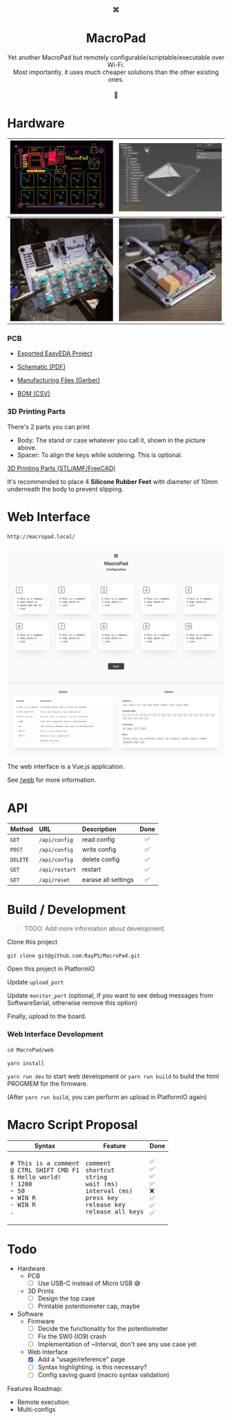 
<h3 align="center">⌘</h3>
<h1 align="center">MacroPad</h1>
<p align="center">Yet another MacroPad but remotely configurable/scriptable/executable over Wi-Fi.<br>Most importantly, it uses much cheaper solutions than the other existing ones.</p>
<h4 align="center">🚧</h4>

# Hardware

| ![](.misc/Screenshot%202022-02-08%20at%2021.19.25@2x.png) | ![](.misc/Screenshot%202022-02-08%20at%2021.21.45@2x.png) |
| - | - | 
| ![](.misc/_G000317.jpg) | ![](.misc/_G000322.jpg) | 

### PCB

- [Exported EasyEDA Project](hardware/EasyEDA)

- [Schematic (PDF)](hardware/Schematic_MacroPad_2022-03-30.pdf)

- [Manufacturing Files (Gerber)](hardware/Gerber)

- [BOM (CSV)](hardware/BOM_MacroPad_2022-03-30.csv)

### 3D Printing Parts

There's 2 parts you can print
- Body: The stand or case whatever you call it, shown in the picture above.
- Spacer: To align the keys while soldering. This is optional.

[3D Printing Parts (STL/AMF/FreeCAD)](hardware/3D%20Prints)

It's recommended to place 4 **Silicone Rubber Feet** with diameter of 10mm underneath the body to prevent slipping.


# Web Interface
`http://macropad.local/`

![](.misc/Screenshot%202022-03-17%20at%2011.51.58@2x.png)
![](.misc/Screenshot%202022-03-30%20at%2017.41.32@2x.png)

The web interface is a Vue.js application.

See [/web](web) for more information.

# API

| **Method** | **URL** | **Description** | **Done** |
| :--- | :--- | :--- | :---: |
| `GET` | `/api/config` | read config | ✅ |
| `POST` | `/api/config` | write config | ✅ |
| `DELETE` | `/api/config` | delete config | ✅ |
| `GET` | `/api/restart` | restart | ✅ |
| `GET` | `/api/reset` | earase all settings | ✅ |

# Build / Development

> TODO: Add more information about development.

Clone this project

`git clone git@github.com:RayPS/MacroPad.git`

Open this project in PlatformIO

Update `upload_port`

Update `monitor_port` (optional, if you want to see debug messages from SoftwareSerial, otherwise remove this option)

Finally, upload to the board.

### Web Interface Development

`cd MacroPad/web`

`yarn install`

`yarn run dev` to start web development or `yarn run build` to build the html PROGMEM for the firmware.

(After `yarn run build`, you can perform an upload in PlatformIO again)

# Macro Script Proposal

<table>
    <thead>
        <tr>
            <th>Syntax</th>
            <th>Feature</th>
            <th>Done</th>
        </tr>
    </thead>
    <tbody>
        <tr>
            <td>
<pre># This is a comment
@ CTRL SHIFT CMD F1
$ Hello world!
! 1200
~ 50
+ WIN R
- WIN R
.</pre>
            </td>
            <td>
<pre>comment
shortcut
string
wait (ms)
interval (ms)
press key
release key
release all keys</pre>
            </td>
            <td>
<pre>✅
✅
✅
✅
❌
✅
✅
✅</pre>
            </td>
        </tr>
    </tbody>
</table>

# Todo
- Hardware
    - PCB
        - [ ] Use USB-C instead of Micro USB 😅
    - 3D Prints
        - [ ] Design the top case
        - [ ] Printable potentiometer cap, maybe
- Software
    - Firmware
        - [ ] Decide the functionality for the potentiometer
        - [ ] Fix the SW0 (IO9) crash
        - [ ] Implementation of ~Interval, don't see any use case yet
    - Web Interface
        - [x] Add a "usage/reference" page
        - [ ] Syntax highlighting. is this necessary?
        - [ ] Config saving guard (macro syntax validation)

Features Roadmap:
- Remote execution
- Multi-configs